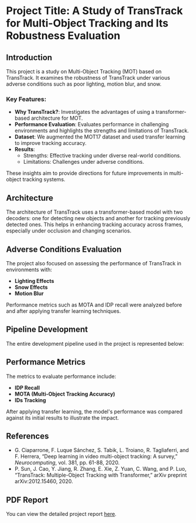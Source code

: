# Project Title: A Study of TransTrack for Multi-Object Tracking and Its Robustness Evaluation

## Introduction
This project is a study on Multi-Object Tracking (MOT) based on TransTrack. It examines the robustness of TransTrack under various adverse conditions such as poor lighting, motion blur, and snow.

### Key Features:
- **Why TransTrack?**: Investigates the advantages of using a transformer-based architecture for MOT.
- **Performance Evaluation**: Evaluates performance in challenging environments and highlights the strengths and limitations of TransTrack.
- **Dataset**: We augmented the MOT17 dataset and used transfer learning to improve tracking accuracy.
- **Results**:
  - Strengths: Effective tracking under diverse real-world conditions.
  - Limitations: Challenges under adverse conditions.

These insights aim to provide directions for future improvements in multi-object tracking systems.

## Architecture
The architecture of TransTrack uses a transformer-based model with two decoders: one for detecting new objects and another for tracking previously detected ones. This helps in enhancing tracking accuracy across frames, especially under occlusion and changing scenarios.

## Adverse Conditions Evaluation
The project also focused on assessing the performance of TransTrack in environments with:
- **Lighting Effects**
- **Snow Effects**
- **Motion Blur**

Performance metrics such as MOTA and IDP recall were analyzed before and after applying transfer learning techniques.

## Pipeline Development
The entire development pipeline used in the project is represented below:

## Performance Metrics
The metrics to evaluate performance include:
- **IDP Recall**
- **MOTA (Multi-Object Tracking Accuracy)**
- **IDs Tracking**

After applying transfer learning, the model's performance was compared against its initial results to illustrate the impact.

## References
- G. Ciaparrone, F. Luque Sánchez, S. Tabik, L. Troiano, R. Tagliaferri, and F. Herrera, “Deep learning in video multi-object tracking: A survey,” *Neurocomputing*, vol. 381, pp. 61-88, 2020.
- P. Sun, J. Cao, Y. Jiang, R. Zhang, E. Xie, Z. Yuan, C. Wang, and P. Luo, “TransTrack: Multiple-Object Tracking with Transformer,” arXiv preprint arXiv:2012.15460, 2020.

## PDF Report
You can view the detailed project report [here](Template_for_your_posters___Deep_Machine_Learning_1.pdf).
